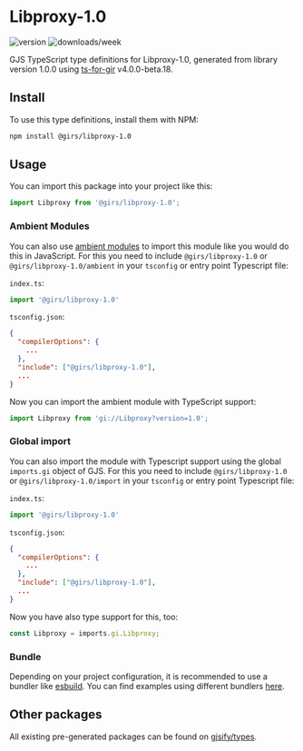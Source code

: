 
# Libproxy-1.0

![version](https://img.shields.io/npm/v/@girs/libproxy-1.0)
![downloads/week](https://img.shields.io/npm/dw/@girs/libproxy-1.0)


GJS TypeScript type definitions for Libproxy-1.0, generated from library version 1.0.0 using [ts-for-gir](https://github.com/gjsify/ts-for-gir) v4.0.0-beta.18.


## Install

To use this type definitions, install them with NPM:
```bash
npm install @girs/libproxy-1.0
```

## Usage

You can import this package into your project like this:
```ts
import Libproxy from '@girs/libproxy-1.0';
```

### Ambient Modules

You can also use [ambient modules](https://github.com/gjsify/ts-for-gir/tree/main/packages/cli#ambient-modules) to import this module like you would do this in JavaScript.
For this you need to include `@girs/libproxy-1.0` or `@girs/libproxy-1.0/ambient` in your `tsconfig` or entry point Typescript file:

`index.ts`:
```ts
import '@girs/libproxy-1.0'
```

`tsconfig.json`:
```json
{
  "compilerOptions": {
    ...
  },
  "include": ["@girs/libproxy-1.0"],
  ...
}
```

Now you can import the ambient module with TypeScript support: 

```ts
import Libproxy from 'gi://Libproxy?version=1.0';
```

### Global import

You can also import the module with Typescript support using the global `imports.gi` object of GJS.
For this you need to include `@girs/libproxy-1.0` or `@girs/libproxy-1.0/import` in your `tsconfig` or entry point Typescript file:

`index.ts`:
```ts
import '@girs/libproxy-1.0'
```

`tsconfig.json`:
```json
{
  "compilerOptions": {
    ...
  },
  "include": ["@girs/libproxy-1.0"],
  ...
}
```

Now you have also type support for this, too:

```ts
const Libproxy = imports.gi.Libproxy;
```

### Bundle

Depending on your project configuration, it is recommended to use a bundler like [esbuild](https://esbuild.github.io/). You can find examples using different bundlers [here](https://github.com/gjsify/ts-for-gir/tree/main/examples).

## Other packages

All existing pre-generated packages can be found on [gjsify/types](https://github.com/gjsify/types).

